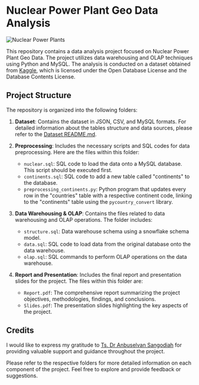 # Nuclear Power Plant Geo Data Analysis

![Nuclear Power Plants](https://upload.wikimedia.org/wikipedia/commons/thumb/3/3e/Kerncentrale_Doel_in_werking.jpg/260px-Kerncentrale_Doel_in_werking.jpg)

This repository contains a data analysis project focused on Nuclear Power Plant Geo Data. The project utilizes data warehousing and OLAP techniques using Python and MySQL. The analysis is conducted on a dataset obtained from [Kaggle](https://www.kaggle.com/datasets/marchman/geo-nuclear-data), which is licensed under the Open Database License and the Database Contents License.

## Project Structure

The repository is organized into the following folders:

1. **Dataset**: Contains the dataset in JSON, CSV, and MySQL formats. For detailed information about the tables structure and data sources, please refer to the [Dataset README.md](1.%20Dataset/README.md).

2. **Preprocessing**: Includes the necessary scripts and SQL codes for data preprocessing. Here are the files within this folder:

   - `nuclear.sql`: SQL code to load the data onto a MySQL database. This script should be executed first.
   - `continents.sql`: SQL code to add a new table called "continents" to the database.
   - `preprocessing_continents.py`: Python program that updates every row in the "countries" table with a respective continent code, linking to the "continents" table using the `pycountry_convert` library.

3. **Data Warehousing & OLAP**: Contains the files related to data warehousing and OLAP operations. The folder includes:

   - `structure.sql`: Data warehouse schema using a snowflake schema model.
   - `data.sql`: SQL code to load data from the original database onto the data warehouse.
   - `olap.sql`: SQL commands to perform OLAP operations on the data warehouse.

4. **Report and Presentation**: Includes the final report and presentation slides for the project. The files within this folder are:

   - `Report.pdf`: The comprehensive report summarizing the project objectives, methodologies, findings, and conclusions.
   - `Slides.pdf`: The presentation slides highlighting the key aspects of the project.

## Credits

I would like to express my gratitude to [Ts. Dr Anbuselvan Sangodiah](https://scholar.google.com/citations?user=KmTXLTIAAAAJ&hl=en) for providing valuable support and guidance throughout the project.

Please refer to the respective folders for more detailed information on each component of the project. Feel free to explore and provide feedback or suggestions.
